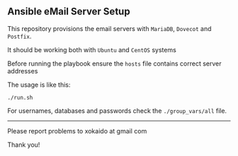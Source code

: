 ## Ansible eMail Server Setup

This repository provisions the email servers with 
```MariaDB```, ```Dovecot``` and ```Postfix```.

It should be working both with ```Ubuntu``` and ```CentOS``` systems



Before running the playbook ensure the ```hosts``` file
contains correct server addresses

The usage is like this:

```
./run.sh
```

For usernames, databases and passwords check the ```./group_vars/all``` file.


---

Please report problems to xokaido at gmail  com

Thank you!
